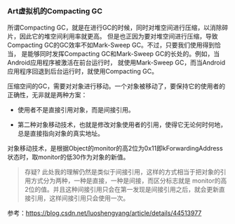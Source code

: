 ### Art虚拟机的Compacting GC

所谓Compacting GC，就是在进行GC的时候，同时对堆空间进行压缩，以消除碎片，因此它的堆空间利用率就更高。
但是也正因为要对堆空间进行压缩，导致Compacting GC的GC效率不如Mark-Sweep GC。不过，只要我们使用得到恰当，
是能够同时发挥Compacting GC和Mark-Sweep GC的长处的。例如，当Android应用程序被激活在前台运行时，
就使用Mark-Sweep GC，而当Android应用程序回退到后台运行时，就使用Compacting GC。    

压缩空间的GC，需要对对象进行移动。一个对象被移动了，要保持它的使用者的正确性，无非就是两种方案：

- 使用者不是直接引用对象，而是间接引用。

- 第二种对象移动技术，也就是修改对象使用者的引用，使得它无论何时何地，总是直接指向对象的真实地址。


对象移动技术，是根据Object的monitor的高2位为0x11即kForwardingAddress状态时，取monitor的低30作为对象的新值。

>存疑?
>此处我的理解仍然是类似于间接引用，这样的方式相当于把对象的引用方式分为两种，一种是直接，一种是间接，而区分标志就是
>monitor的高2位的值。并且这种间接引用只会在第一发现是间接引用之后，就会更新直接引用，这样间接引用只会使用一次。

参考：https://blog.csdn.net/luoshengyang/article/details/44513977